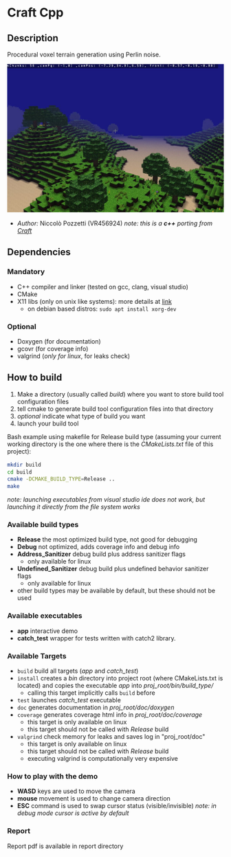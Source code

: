 # Craft Cpp
## Description
Procedural voxel terrain generation using Perlin noise.

![game_screen](data/screenshots/screen.jpg)

- *Author:* Niccolò Pozzetti (VR456924)
*note: this is a **c++** porting from [Craft](https://github.com/fogleman/Craft)*

## Dependencies
### Mandatory
- C++ compiler and linker (tested on gcc, clang, visual studio)
- CMake
- X11 libs (only on unix like systems): more details at [link](https://www.glfw.org/docs/latest/compile.html)
  - on debian based distros: `sudo apt install xorg-dev`
### Optional
- Doxygen (for documentation)
- gcovr (for coverage info)
- valgrind (*only for linux*, for leaks check)

## How to build
1. Make a directory (usually called *build*) where you want to store
build tool configuration files
2. tell cmake to generate build tool configuration files into that
directory
3. *optional* indicate what type of build you want
4. launch your build tool 

Bash example using makefile for Release build type (assuming your current working
directory is the one where there is the *CMakeLists.txt* file of this project):
```bash
mkdir build
cd build
cmake -DCMAKE_BUILD_TYPE=Release ..
make
```

*note: launching executables from visual studio ide does not work,
but launching it directly from the file system works*

### Available build types
- **Release** the most optimized build type, not good for debugging
- **Debug** not optimized, adds coverage info and debug info
- **Address_Sanitizer** debug build plus address sanitizer flags
  - only available for linux
- **Undefined_Sanitizer** debug build plus undefined behavior sanitizer flags
  - only available for linux
- other build types may be available by default, but these should not be used

### Available executables
- **app** interactive demo
- **catch_test** wrapper for tests written with catch2 library.

### Available Targets
- `build` build all targets (*app* and *catch_test*)
- `install` creates a *bin* directory into project root (where CMakeLists.txt is located)
and copies the executable *app* into *proj_root/bin/build_type/*
  - calling this target implicitly calls `build` before
- `test` launches *catch_test* executable
- `doc` generates documentation in *proj_root/doc/doxygen*
- `coverage` generates coverage html info in *proj_root/doc/coverage*
  - this target is only available on linux
  - this target should not be called with *Release* build
- `valgrind` check memory for leaks and saves log in "proj_root/doc" 
  - this target is only available on linux
  - this target should not be called with *Release* build
  - executing valgrind is computationally very expensive

### How to play with the demo
- **WASD** keys are used to move the camera
- **mouse** movement is used to change camera direction
- **ESC** command is used to swap cursor status (visible/invisible)
*note: in debug mode cursor is active by default*

### Report
Report pdf is available in report directory 